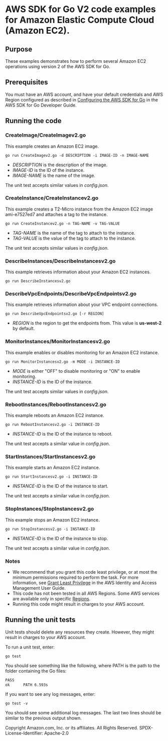 # AWS SDK for Go V2 code examples for Amazon Elastic Compute Cloud (Amazon EC2).

## Purpose

These examples demonstrates how to perform several Amazon EC2 operations
using version 2 of the AWS SDK for Go.

## Prerequisites

You must have an AWS account, and have your default credentials and AWS Region
configured as described in
[Configuring the AWS SDK for Go](https://docs.aws.amazon.com/sdk-for-go/v1/developer-guide/configuring-sdk.html)
in the AWS SDK for Go Developer Guide.

## Running the code

### CreateImage/CreateImagev2.go

This example creates an Amazon EC2 image.

`go run CreateImagev2.go -d DESCRIPTION -i IMAGE-ID -n IMAGE-NAME`

- _DESCRIPTION_ is the description of the image.
- _IMAGE-ID_ is the ID of the instance.
- _IMAGE-NAME_ is the name of the image.

The unit test accepts similar values in _config.json_.

### CreateInstance/CreateInstancev2.go

This example creates a T2-Micro instance from the Amazon EC2 image ami-e7527ed7 and attaches a tag to the instance.

`go run CreateInstancev2.go -n TAG-NAME -v TAG-VALUE`

- _TAG-NAME_ is the name of the tag to attach to the instance.
- _TAG-VALUE_ is the value of the tag to attach to the instance.

The unit test accepts similar values in _config.json_.

### DescribeInstances/DescribeInstancesv2.go

This example retrieves information about your Amazon EC2 instances.

`go run DescribeInstancesv2.go`

### DescribeVpcEndpoints/DescribeVpcEndpointsv2.go

This example retrieves information about your VPC endpoint connections.

`go run DescribeVpcEndpointsv2.go [-r REGION]`

- _REGION_ is the region to get the endpoints from.
  This value is **us-west-2** by default.

### MonitorInstances/MonitorInstancesv2.go

This example enables or disables monitoring for an Amazon EC2 instance.

`go run MonitorInstancesv2.go -m MODE -i INSTANCE-ID`

- _MODE_ is either "OFF" to disable monitoring or "ON" to enable monitoring.
- _INSTANCE-ID_ is the ID of the instance.

The unit test accepts similar values in _config.json_.

### RebootInstances/RebootInstancesv2.go

This example reboots an Amazon EC2 instance.

`go run RebootInstancesv2.go -i INSTANCE-ID`

- _INSTANCE-ID_ is the ID of the instance to reboot.

The unit test accepts a similar value in _config.json_.

### StartInstances/StartInstancesv2.go

This example starts an Amazon EC2 instance.

`go run StartInstancesv2.go -i INSTANCE-ID`

- _INSTANCE-ID_ is the ID of the instance to start.

The unit test accepts a similar value in _config.json_.

### StopInstances/StopInstancesv2.go

This example stops an Amazon EC2 instance.

`go run StopInstancesv2.go -i INSTANCE-ID`

- _INSTANCE-ID_ is the ID of the instance to stop.

The unit test accepts a similar value in _config.json_.

### Notes

- We recommend that you grant this code least privilege,
  or at most the minimum permissions required to perform the task.
  For more information, see
  [Grant Least Privilege](https://docs.aws.amazon.com/IAM/latest/UserGuide/best-practices.html#grant-least-privilege)
  in the AWS Identity and Access Management User Guide.
- This code has not been tested in all AWS Regions.
  Some AWS services are available only in specific
  [Regions](https://aws.amazon.com/about-aws/global-infrastructure/regional-product-services).
- Running this code might result in charges to your AWS account.

## Running the unit tests

Unit tests should delete any resources they create.
However, they might result in charges to your
AWS account.

To run a unit test, enter:

`go test`

You should see something like the following,
where PATH is the path to the folder containing the Go files:

```sh
PASS
ok      PATH 6.593s
```

If you want to see any log messages, enter:

`go test -v`

You should see some additional log messages.
The last two lines should be similar to the previous output shown.

Copyright Amazon.com, Inc. or its affiliates. All Rights Reserved. SPDX-License-Identifier: Apache-2.0
